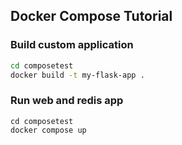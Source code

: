 ## Docker Compose Tutorial

### Build custom application 
```bash
cd composetest
docker build -t my-flask-app .
```

### Run web and redis app
```
cd composetest
docker compose up
```
